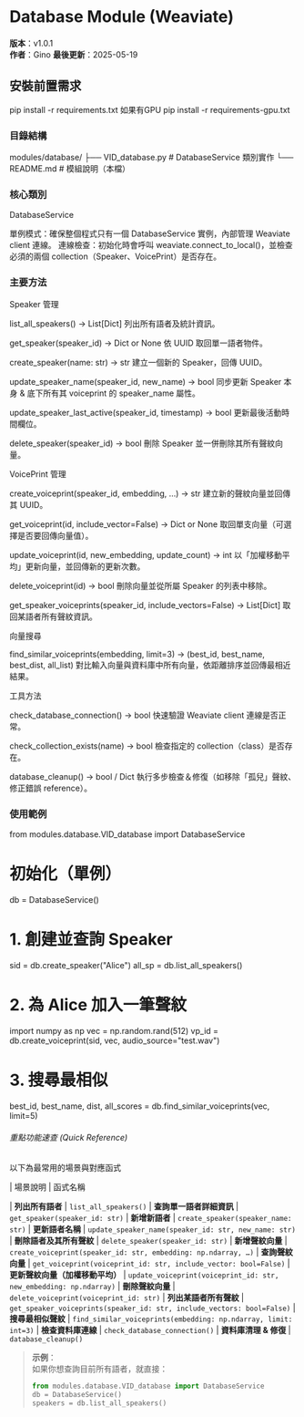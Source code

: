 # Database Module (Weaviate)

**版本**：v1.0.1  
**作者**：Gino
**最後更新**：2025-05-19  

## 安裝前置需求
pip install -r requirements.txt
如果有GPU
pip install -r requirements-gpu.txt


### 目錄結構
modules/database/
├── VID_database.py        # DatabaseService 類別實作
└── README.md              # 模組說明（本檔）

### 核心類別
DatabaseService

單例模式：確保整個程式只有一個 DatabaseService 實例，內部管理 Weaviate client 連線。
連線檢查：初始化時會呼叫 weaviate.connect_to_local()，並檢查必須的兩個 collection（Speaker、VoicePrint）是否存在。

### 主要方法

Speaker 管理

list_all_speakers() → List[Dict]
列出所有語者及統計資訊。

get_speaker(speaker_id) → Dict or None
依 UUID 取回單一語者物件。

create_speaker(name: str) → str
建立一個新的 Speaker，回傳 UUID。

update_speaker_name(speaker_id, new_name) → bool
同步更新 Speaker 本身 & 底下所有其 voiceprint 的 speaker_name 屬性。

update_speaker_last_active(speaker_id, timestamp) → bool
更新最後活動時間欄位。

delete_speaker(speaker_id) → bool
刪除 Speaker 並一併刪除其所有聲紋向量。

VoicePrint 管理

create_voiceprint(speaker_id, embedding, …) → str
建立新的聲紋向量並回傳其 UUID。

get_voiceprint(id, include_vector=False) → Dict or None
取回單支向量（可選擇是否要回傳向量值）。

update_voiceprint(id, new_embedding, update_count) → int
以「加權移動平均」更新向量，並回傳新的更新次數。

delete_voiceprint(id) → bool
刪除向量並從所屬 Speaker 的列表中移除。

get_speaker_voiceprints(speaker_id, include_vectors=False) → List[Dict]
取回某語者所有聲紋資訊。

向量搜尋

find_similar_voiceprints(embedding, limit=3) → (best_id, best_name, best_dist, all_list)
對比輸入向量與資料庫中所有向量，依距離排序並回傳最相近結果。

工具方法

check_database_connection() → bool
快速驗證 Weaviate client 連線是否正常。

check_collection_exists(name) → bool
檢查指定的 collection（class）是否存在。

database_cleanup() → bool / Dict
執行多步檢查＆修復（如移除「孤兒」聲紋、修正錯誤 reference）。

### 使用範例

from modules.database.VID_database import DatabaseService

# 初始化（單例）
db = DatabaseService()

# 1. 創建並查詢 Speaker
sid = db.create_speaker("Alice")
all_sp = db.list_all_speakers()

# 2. 為 Alice 加入一筆聲紋
import numpy as np
vec = np.random.rand(512)
vp_id = db.create_voiceprint(sid, vec, audio_source="test.wav")

# 3. 搜尋最相似
best_id, best_name, dist, all_scores = db.find_similar_voiceprints(vec, limit=5)





###### 重點功能速查 (Quick Reference)

以下為最常用的場景與對應函式

| 場景說明                       | 函式名稱

| **列出所有語者**                | `list_all_speakers()`
| **查詢單一語者詳細資訊**         | `get_speaker(speaker_id: str)`
| **新增新語者**                  | `create_speaker(speaker_name: str)`
| **更新語者名稱**                | `update_speaker_name(speaker_id: str, new_name: str)` 
| **刪除語者及其所有聲紋**         | `delete_speaker(speaker_id: str)` 
| **新增聲紋向量**                | `create_voiceprint(speaker_id: str, embedding: np.ndarray, …)` 
| **查詢聲紋向量**                | `get_voiceprint(voiceprint_id: str, include_vector: bool=False)`
| **更新聲紋向量（加權移動平均）**  | `update_voiceprint(voiceprint_id: str, new_embedding: np.ndarray)` 
| **刪除聲紋向量**                | `delete_voiceprint(voiceprint_id: str)` 
| **列出某語者所有聲紋**           | `get_speaker_voiceprints(speaker_id: str, include_vectors: bool=False)` 
| **搜尋最相似聲紋**              | `find_similar_voiceprints(embedding: np.ndarray, limit: int=3)` 
| **檢查資料庫連線**              | `check_database_connection()` 
| **資料庫清理 & 修復**           | `database_cleanup()` 

> **示例**：  
> 如果你想查詢目前所有語者，就直接：
> ```python
> from modules.database.VID_database import DatabaseService
> db = DatabaseService()
> speakers = db.list_all_speakers()
> ```

